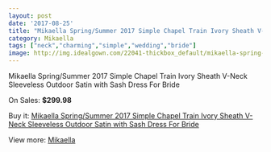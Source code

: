 ```yaml
---
layout: post
date: '2017-08-25'
title: "Mikaella Spring/Summer 2017 Simple Chapel Train Ivory Sheath V-Neck Sleeveless Outdoor Satin with Sash Dress For Bride"
category: Mikaella
tags: ["neck","charming","simple","wedding","bride"]
image: http://img.idealgown.com/22041-thickbox_default/mikaella-spring-summer-2017-simple-chapel-train-ivory-sheath-v-neck-sleeveless-outdoor-satin-with-sash-dress-for-bride.jpg
---
```

Mikaella Spring/Summer 2017 Simple Chapel Train Ivory Sheath V-Neck Sleeveless Outdoor Satin with Sash Dress For Bride

On Sales: **$299.98**
<a href="https://www.idealgown.com/en/mikaella/8330-mikaella-spring-summer-2017-simple-chapel-train-ivory-sheath-v-neck-sleeveless-outdoor-satin-with-sash-dress-for-bride.html"><amp-img layout="responsive" width="600" height="600" src="//img.idealgown.com/22041-thickbox_default/mikaella-spring-summer-2017-simple-chapel-train-ivory-sheath-v-neck-sleeveless-outdoor-satin-with-sash-dress-for-bride.jpg" alt="Mikaella Spring/Summer 2017 Simple Chapel Train Ivory Sheath V-Neck Sleeveless Outdoor Satin with Sash Dress For Bride 0" /></a>
<a href="https://www.idealgown.com/en/mikaella/8330-mikaella-spring-summer-2017-simple-chapel-train-ivory-sheath-v-neck-sleeveless-outdoor-satin-with-sash-dress-for-bride.html"><amp-img layout="responsive" width="600" height="600" src="//img.idealgown.com/22047-thickbox_default/mikaella-spring-summer-2017-simple-chapel-train-ivory-sheath-v-neck-sleeveless-outdoor-satin-with-sash-dress-for-bride.jpg" alt="Mikaella Spring/Summer 2017 Simple Chapel Train Ivory Sheath V-Neck Sleeveless Outdoor Satin with Sash Dress For Bride 1" /></a>
<a href="https://www.idealgown.com/en/mikaella/8330-mikaella-spring-summer-2017-simple-chapel-train-ivory-sheath-v-neck-sleeveless-outdoor-satin-with-sash-dress-for-bride.html"><amp-img layout="responsive" width="600" height="600" src="//img.idealgown.com/22046-thickbox_default/mikaella-spring-summer-2017-simple-chapel-train-ivory-sheath-v-neck-sleeveless-outdoor-satin-with-sash-dress-for-bride.jpg" alt="Mikaella Spring/Summer 2017 Simple Chapel Train Ivory Sheath V-Neck Sleeveless Outdoor Satin with Sash Dress For Bride 2" /></a>
<a href="https://www.idealgown.com/en/mikaella/8330-mikaella-spring-summer-2017-simple-chapel-train-ivory-sheath-v-neck-sleeveless-outdoor-satin-with-sash-dress-for-bride.html"><amp-img layout="responsive" width="600" height="600" src="//img.idealgown.com/22045-thickbox_default/mikaella-spring-summer-2017-simple-chapel-train-ivory-sheath-v-neck-sleeveless-outdoor-satin-with-sash-dress-for-bride.jpg" alt="Mikaella Spring/Summer 2017 Simple Chapel Train Ivory Sheath V-Neck Sleeveless Outdoor Satin with Sash Dress For Bride 3" /></a>
<a href="https://www.idealgown.com/en/mikaella/8330-mikaella-spring-summer-2017-simple-chapel-train-ivory-sheath-v-neck-sleeveless-outdoor-satin-with-sash-dress-for-bride.html"><amp-img layout="responsive" width="600" height="600" src="//img.idealgown.com/22044-thickbox_default/mikaella-spring-summer-2017-simple-chapel-train-ivory-sheath-v-neck-sleeveless-outdoor-satin-with-sash-dress-for-bride.jpg" alt="Mikaella Spring/Summer 2017 Simple Chapel Train Ivory Sheath V-Neck Sleeveless Outdoor Satin with Sash Dress For Bride 4" /></a>
<a href="https://www.idealgown.com/en/mikaella/8330-mikaella-spring-summer-2017-simple-chapel-train-ivory-sheath-v-neck-sleeveless-outdoor-satin-with-sash-dress-for-bride.html"><amp-img layout="responsive" width="600" height="600" src="//img.idealgown.com/22043-thickbox_default/mikaella-spring-summer-2017-simple-chapel-train-ivory-sheath-v-neck-sleeveless-outdoor-satin-with-sash-dress-for-bride.jpg" alt="Mikaella Spring/Summer 2017 Simple Chapel Train Ivory Sheath V-Neck Sleeveless Outdoor Satin with Sash Dress For Bride 5" /></a>
<a href="https://www.idealgown.com/en/mikaella/8330-mikaella-spring-summer-2017-simple-chapel-train-ivory-sheath-v-neck-sleeveless-outdoor-satin-with-sash-dress-for-bride.html"><amp-img layout="responsive" width="600" height="600" src="//img.idealgown.com/22042-thickbox_default/mikaella-spring-summer-2017-simple-chapel-train-ivory-sheath-v-neck-sleeveless-outdoor-satin-with-sash-dress-for-bride.jpg" alt="Mikaella Spring/Summer 2017 Simple Chapel Train Ivory Sheath V-Neck Sleeveless Outdoor Satin with Sash Dress For Bride 6" /></a>

Buy it: [Mikaella Spring/Summer 2017 Simple Chapel Train Ivory Sheath V-Neck Sleeveless Outdoor Satin with Sash Dress For Bride](https://www.idealgown.com/en/mikaella/8330-mikaella-spring-summer-2017-simple-chapel-train-ivory-sheath-v-neck-sleeveless-outdoor-satin-with-sash-dress-for-bride.html "Mikaella Spring/Summer 2017 Simple Chapel Train Ivory Sheath V-Neck Sleeveless Outdoor Satin with Sash Dress For Bride")

View more: [Mikaella](https://www.idealgown.com/en/123-mikaella "Mikaella")